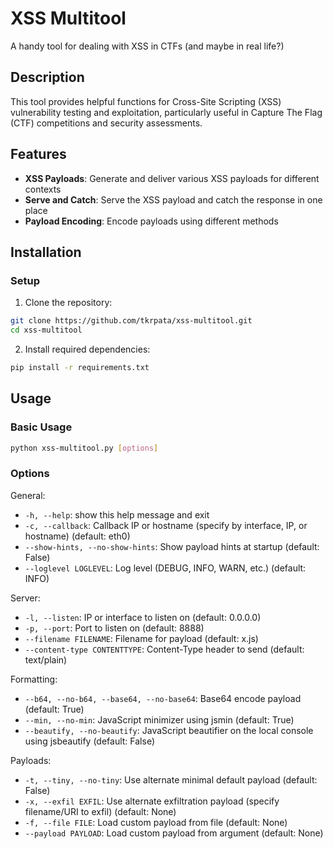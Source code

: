 # XSS Multitool

A handy tool for dealing with XSS in CTFs (and maybe in real life?)

## Description

This tool provides helpful functions for Cross-Site Scripting (XSS) vulnerability testing and exploitation, particularly useful in Capture The Flag (CTF) competitions and security assessments.

## Features

- **XSS Payloads**: Generate and deliver various XSS payloads for different contexts
- **Serve and Catch**: Serve the XSS payload and catch the response in one place
- **Payload Encoding**: Encode payloads using different methods

## Installation

### Setup

1. Clone the repository:

```bash
git clone https://github.com/tkrpata/xss-multitool.git
cd xss-multitool
```

2. Install required dependencies:

```bash
pip install -r requirements.txt
```

## Usage

### Basic Usage

```bash
python xss-multitool.py [options]
```
### Options

General:
- `-h, --help`: show this help message and exit
- `-c, --callback`: Callback IP or hostname (specify by interface, IP, or hostname) (default: eth0)
- `--show-hints, --no-show-hints`: Show payload hints at startup (default: False)
- `--loglevel LOGLEVEL`: Log level (DEBUG, INFO, WARN, etc.) (default: INFO)

Server:
- `-l, --listen`: IP or interface to listen on (default: 0.0.0.0)
- `-p, --port`: Port to listen on (default: 8888)
- `--filename FILENAME`: Filename for payload (default: x.js)
- `--content-type CONTENTTYPE`: Content-Type header to send (default: text/plain)

Formatting:
- `--b64, --no-b64, --base64, --no-base64`: Base64 encode payload (default: True)
- `--min, --no-min`: JavaScript minimizer using jsmin (default: True)
- `--beautify, --no-beautify`: JavaScript beautifier on the local console using jsbeautify (default: False)

Payloads:
- `-t, --tiny, --no-tiny`: Use alternate minimal default payload (default: False)
- `-x, --exfil EXFIL`: Use alternate exfiltration payload (specify filename/URI to exfil) (default: None)
- `-f, --file FILE`: Load custom payload from file (default: None)
- `--payload PAYLOAD`: Load custom payload from argument (default: None)